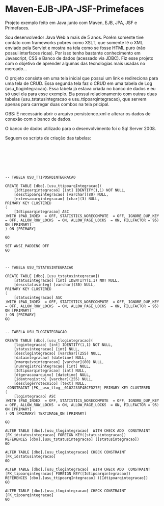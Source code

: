 # Maven-EJB-JPA-JSF-Primefaces
Projeto exemplo feito em Java junto com Maven, EJB, JPA, JSF e Primefaces.

Sou desenvolvedor Java Web a mais de 5 anos. Porém somente tive contato com frameworks pobres como XSLT, que somente lê o XML enviado pela Servlet e mostra na tela como se fosse HTML puro (não possui interfaces ricas). Por isso tenho bastante conhecimento em Javascript, CSS e Banco de dados (acessado via JDBC).
Fiz esse projeto com o objetivo de aprender algumas das tecnologias mais usadas no mercado...

O projeto consiste em uma tela inicial que possui um link e redireciona para uma tela de CRUD. Essa segunda tela faz o CRUD em uma tabela de Log (usu_tlogintegracao). Essa tabela já estava criada no banco de dados e eu só usei ela para esse exemplo. Ela possui relacionamento com outras duas tabelas (usu_tstatusintegracao e usu_ttipoarqintegracao), que servem apenas para carregar duas combos na tela pricipal.

OBS: É necessário abrir o arquivo persistence.xml e alterar os dados de conexão com o banco de dados.

O banco de dados utilizado para o desenvolvimento foi o Sql Server 2008.

Seguem os scripts de criação das tabelas:

<br/><br/><br/><br/><br/>



    -- TABELA USU_TTIPOSRQINTEGRACAO
    
    CREATE TABLE [dbo].[usu_ttipoarqIntegracao](
    	[Idtipoarqintegracao] [int] IDENTITY(1,1) NOT NULL,
    	[desctipoarqintegracao] [varchar](80) NULL,
    	[extensaoarqintegracao] [char](3) NULL,
    PRIMARY KEY CLUSTERED 
    (
    	[Idtipoarqintegracao] ASC
    )WITH (PAD_INDEX  = OFF, STATISTICS_NORECOMPUTE  = OFF, IGNORE_DUP_KEY = OFF, ALLOW_ROW_LOCKS  = ON, ALLOW_PAGE_LOCKS  = ON, FILLFACTOR = 95) ON [PRIMARY]
    ) ON [PRIMARY]
    
    GO
    
    SET ANSI_PADDING OFF
    GO
    
    
    
    -- TABELA USU_TSTATUSINTEGRACAO
    
    CREATE TABLE [dbo].[usu_tstatusintegracao](
    	[statusintegracao] [int] IDENTITY(1,1) NOT NULL,
    	[descstatusinteg] [varchar](30) NULL,
    PRIMARY KEY CLUSTERED 
    (
    	[statusintegracao] ASC
    )WITH (PAD_INDEX  = OFF, STATISTICS_NORECOMPUTE  = OFF, IGNORE_DUP_KEY = OFF, ALLOW_ROW_LOCKS  = ON, ALLOW_PAGE_LOCKS  = ON, FILLFACTOR = 95) ON [PRIMARY]
    ) ON [PRIMARY]
    GO
    
    
    -- TABELA USU_TLOGINTEGRACAO
    
    CREATE TABLE [dbo].[usu_tlogintegracao](
    	[logintegracao] [int] IDENTITY(1,1) NOT NULL,
    	[statusintegracao] [int] NULL,
    	[desclogintegracao] [varchar](255) NULL,
    	[dataintegracao] [datetime] NULL,
    	[nmarquivointegracao] [varchar](80) NULL,
    	[numregistrointegracao] [int] NULL,
    	[Idtipoarqintegracao] [int] NULL,
    	[dtgeracaoarquivo] [datetime] NULL,
    	[identregistro] [varchar](255) NULL,
    	[desclogerrotecnico] [text] NULL,
     CONSTRAINT [PK__usu_tlog__0102233F48CFD27E] PRIMARY KEY CLUSTERED 
    (
    	[logintegracao] ASC
    )WITH (PAD_INDEX  = OFF, STATISTICS_NORECOMPUTE  = OFF, IGNORE_DUP_KEY = OFF, ALLOW_ROW_LOCKS  = ON, ALLOW_PAGE_LOCKS  = ON, FILLFACTOR = 95) ON [PRIMARY]
    ) ON [PRIMARY] TEXTIMAGE_ON [PRIMARY]
    
    GO
    
    ALTER TABLE [dbo].[usu_tlogintegracao]  WITH CHECK ADD  CONSTRAINT [FK_idstatusintegracao] FOREIGN KEY([statusintegracao])
    REFERENCES [dbo].[usu_tstatusintegracao] ([statusintegracao])
    GO
    
    ALTER TABLE [dbo].[usu_tlogintegracao] CHECK CONSTRAINT [FK_idstatusintegracao]
    GO
    
    ALTER TABLE [dbo].[usu_tlogintegracao]  WITH CHECK ADD  CONSTRAINT [FK_tipoarqintegracao] FOREIGN KEY([Idtipoarqintegracao])
    REFERENCES [dbo].[usu_ttipoarqIntegracao] ([Idtipoarqintegracao])
    GO
    
    ALTER TABLE [dbo].[usu_tlogintegracao] CHECK CONSTRAINT [FK_tipoarqintegracao]
    GO

